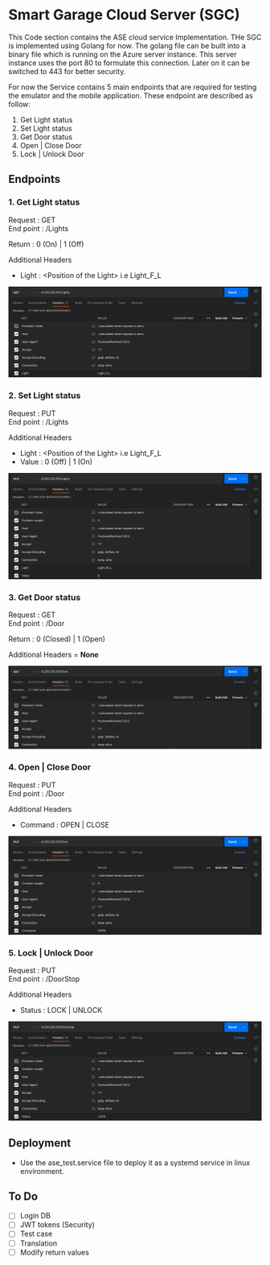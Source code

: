 # Smart Garage Cloud Server (SGC)

This Code section contains the ASE cloud service Implementation. THe SGC is implemented using Golang for now. The golang file can be built into a binary file which is running on the Azure server instance. This server instance uses the port 80 to formulate this connection. Later on it can be switched to 443 for better security.

For now the Service contains 5 main endpoints that are required for testing the emulator and the mobile application. These endpoint are described as follow:
1. Get Light status
2. Set Light status
3. Get Door status
4. Open | Close Door
5. Lock | Unlock Door

## Endpoints

### 1. Get Light status

Request : GET  
End point : /Lights

Return : 0 (On) | 1 (Off)

Additional Headers
* Light : \<Position of the Light\> i.e Light_F_L  

![Alt text](misc/Endpoint_1.png?raw=true "Endpoint 1")

### 2. Set Light status

Request : PUT  
End point : /Lights

Additional Headers
* Light : \<Position of the Light\> i.e Light_F_L  
* Value : 0 (Off) | 1 (On)

![Alt text](misc/Endpoint_2.png?raw=true "Endpoint 2")

### 3. Get Door status

Request : GET  
End point : /Door

Return : 0 (Closed) | 1 (Open)

Additional Headers = **None**

![Alt text](misc/Endpoint_3.png?raw=true "Endpoint 3")

### 4. Open | Close Door

Request : PUT  
End point : /Door

Additional Headers
* Command : OPEN | CLOSE  

![Alt text](misc/Endpoint_4.png?raw=true "Endpoint 4")

### 5. Lock | Unlock Door

Request : PUT  
End point : /DoorStop

Additional Headers
* Status : LOCK | UNLOCK

![Alt text](misc/Endpoint_5.png?raw=true "Endpoint 5")

## Deployment

* Use the ase_test.service file to deploy it as a systemd service in linux environment.

## To Do
- [ ] Login DB  
- [ ] JWT tokens (Security)  
- [ ] Test case
- [ ] Translation  
- [ ] Modify return values  
